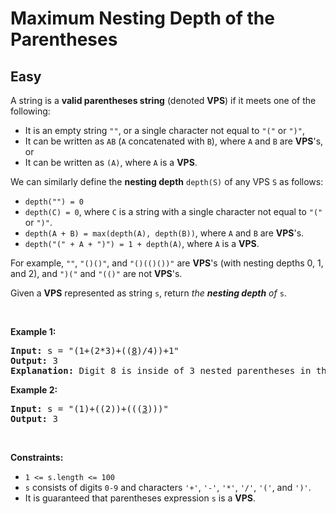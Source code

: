 
<h1>Maximum Nesting Depth of the Parentheses</h1>
<h2>Easy</h2>
<p>A string is a <strong>valid parentheses string</strong> (denoted <strong>VPS</strong>) if it meets one of the following:</p>

<ul>
	<li>It is an empty string <code>&quot;&quot;</code>, or a single character not equal to <code>&quot;(&quot;</code> or <code>&quot;)&quot;</code>,</li>
	<li>It can be written as <code>AB</code> (<code>A</code> concatenated with <code>B</code>), where <code>A</code> and <code>B</code> are <strong>VPS</strong>&#39;s, or</li>
	<li>It can be written as <code>(A)</code>, where <code>A</code> is a <strong>VPS</strong>.</li>
</ul>

<p>We can similarly define the <strong>nesting depth</strong> <code>depth(S)</code> of any VPS <code>S</code> as follows:</p>

<ul>
	<li><code>depth(&quot;&quot;) = 0</code></li>
	<li><code>depth(C) = 0</code>, where <code>C</code> is a string with a single character not equal to <code>&quot;(&quot;</code> or <code>&quot;)&quot;</code>.</li>
	<li><code>depth(A + B) = max(depth(A), depth(B))</code>, where <code>A</code> and <code>B</code> are <strong>VPS</strong>&#39;s.</li>
	<li><code>depth(&quot;(&quot; + A + &quot;)&quot;) = 1 + depth(A)</code>, where <code>A</code> is a <strong>VPS</strong>.</li>
</ul>

<p>For example, <code>&quot;&quot;</code>, <code>&quot;()()&quot;</code>, and <code>&quot;()(()())&quot;</code> are <strong>VPS</strong>&#39;s (with nesting depths 0, 1, and 2), and <code>&quot;)(&quot;</code> and <code>&quot;(()&quot;</code> are not <strong>VPS</strong>&#39;s.</p>

<p>Given a <strong>VPS</strong> represented as string <code>s</code>, return <em>the <strong>nesting depth</strong> of </em><code>s</code>.</p>

<p>&nbsp;</p>
<p><strong class="example">Example 1:</strong></p>

<pre>
<strong>Input:</strong> s = &quot;(1+(2*3)+((<u>8</u>)/4))+1&quot;
<strong>Output:</strong> 3
<strong>Explanation:</strong> Digit 8 is inside of 3 nested parentheses in the string.
</pre>

<p><strong class="example">Example 2:</strong></p>

<pre>
<strong>Input:</strong> s = &quot;(1)+((2))+(((<u>3</u>)))&quot;
<strong>Output:</strong> 3
</pre>

<p>&nbsp;</p>
<p><strong>Constraints:</strong></p>

<ul>
	<li><code>1 &lt;= s.length &lt;= 100</code></li>
	<li><code>s</code> consists of digits <code>0-9</code> and characters <code>&#39;+&#39;</code>, <code>&#39;-&#39;</code>, <code>&#39;*&#39;</code>, <code>&#39;/&#39;</code>, <code>&#39;(&#39;</code>, and <code>&#39;)&#39;</code>.</li>
	<li>It is guaranteed that parentheses expression <code>s</code> is a <strong>VPS</strong>.</li>
</ul>

        